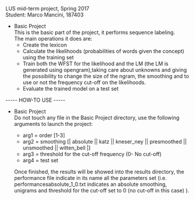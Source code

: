 LUS mid-term project, Spring 2017 <br />
Student: Marco Mancini, 187403 <br />


- Basic Project <br />
  This is the basic part of the project, it performs sequence labeling. <br />
   The main operations it does are: <br />
   - Create the lexicon <br />
   - Calculate the likelihoods (probabilities of words given the concept) <br />
   using the training set
   - Train both the WFST for the likelihood and the LM (the LM is generated using opengram),taking care about unknowns and giving the possibility to change the size of the ngram,
   the smoothing and to use or not the frequency cut-off on the likelihoods.
   - Evaluate the trained model on a test set <br />


----- HOW-TO USE ----- <br />
- Basic Project <br />
   Do not touch any file in the Basic Project directory, use the following arguments to launch the project:<br />
   - arg1 = order [1-3] <br />
   - arg2 = smoothing [| absolute || katz || kneser_ney || presmoothed || unsmoothed || witten_bell |]  <br />
   - arg3 = threshold for the cut-off frequency (0- No cut-off) <br />
   - arg4 = test set <br />
   
   Once finished, the results will be showed into the results directory, the performance file indicate in its
   name all the parameters set (i.e. performancesabsolute_1_0.txt indicates an absolute smoothing, unigrams and
   threshold for the cut-off set to 0 (no cut-off in this case) ).

